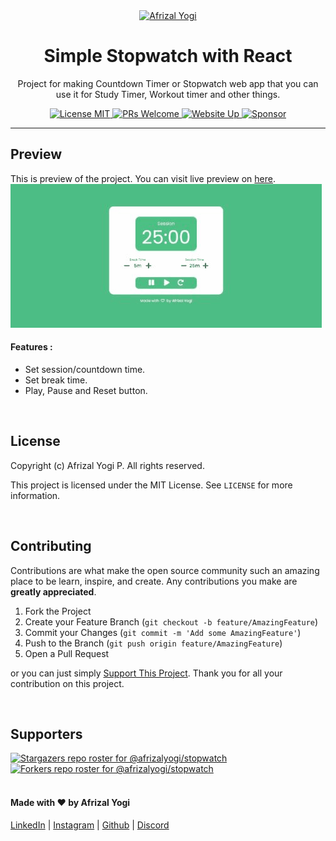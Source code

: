 <div align="center">
  <a href="https://afrizalyogi.github.io" target="_blank">
    <img src="https://cdn.jsdelivr.net/gh/afrizalyogi/cdn@main/Assets/Icons/AY_LightProfile.png" alt="Afrizal Yogi" width="100px"/>
  </a>
  <h1>Simple Stopwatch with React</h1>
  <p>Project for making Countdown Timer or Stopwatch web app that you can use it for Study Timer, Workout timer and other things.</p>
  <a href="https://choosealicense.com/licenses/mit/" target="_blank">
    <img src="https://img.shields.io/github/license/afrizalyogi/stopwatch?color=%23007aff" alt="License MIT"/>
  </a>
  <a href="https://github.com/afrizalyogi/stopwatch/pulls" target="_blank">
    <img src="https://img.shields.io/badge/PRs-Welcome-brightgreen.svg?style=flat-square&color=%23007aff" alt="PRs Welcome"/>
  </a>
  <a href="https://afrizalyogi.github.io/stopwatch" target="_blank">
    <img src="https://img.shields.io/website?down_color=ff001a&down_message=Down&up_color=007aff&up_message=UP&url=https%3A%2F%2Fafrizalyogi.github.io%2Fstopwatch" alt="Website Up"/>
  </a>
  <a href="https://saweria.co/afrizalyogi" target="_blank">
    <img src="https://img.shields.io/badge/sponsor-5c5c5c?style=flat&logo=GitHub-Sponsors&logoColor=#white" alt="Sponsor"/>
  </a>
</div>

---

## Preview
This is preview of the project. You can visit live preview on <a href="https://afrizalyogi.github.io/stopwatch" target="_blank">here</a>.
<a href="https://afrizalyogi.github.io/stopwatch">
  <img src="./src/assets/stopwatch_preview.gif" alt="Stopwatch"/>
</a>

#### Features :
- Set session/countdown time.
- Set break time.
- Play, Pause and Reset button.

<br/>

## License
Copyright (c) Afrizal Yogi P. All rights reserved.

This project is licensed under the MIT License. See `LICENSE` for more information.

<br/>

## Contributing
Contributions are what make the open source community such an amazing place to be learn, inspire, and create. Any contributions you make are **greatly appreciated**.

1. Fork the Project
2. Create your Feature Branch (`git checkout -b feature/AmazingFeature`)
3. Commit your Changes (`git commit -m 'Add some AmazingFeature'`)
4. Push to the Branch (`git push origin feature/AmazingFeature`)
5. Open a Pull Request

or you can just simply <a href="https://saweria.co/afrizalyogi" target="_blank">Support This Project</a>. Thank you for all your contribution on this project.

<br/>

## Supporters
<div>
  <a href="https://github.com/afrizalyogi/stopwatch/stargazers"><img src="https://reporoster.com/stars/afrizalyogi/stopwatch" alt="Stargazers repo roster for @afrizalyogi/stopwatch" width="48%"/></a>
  <a href="https://github.com/afrizalyogi/stopwatch/network/members"><img src="https://reporoster.com/forks/afrizalyogi/stopwatch" alt="Forkers repo roster for @afrizalyogi/stopwatch" width="48%"/></a>
</div>

<br/>

#### Made with ❤️ by Afrizal Yogi
<div>
  <a href="https://www.linkedin.com/in/afrizalyogi">LinkedIn</a> | 
  <a href="https://www.instagram.com/afrizalyogi.id/">Instagram</a> | 
  <a href="https://github.com/afrizalyogi">Github</a> | 
  <a href="https://discord.gg/jxKUjGBmrD">Discord</a>
</div>
